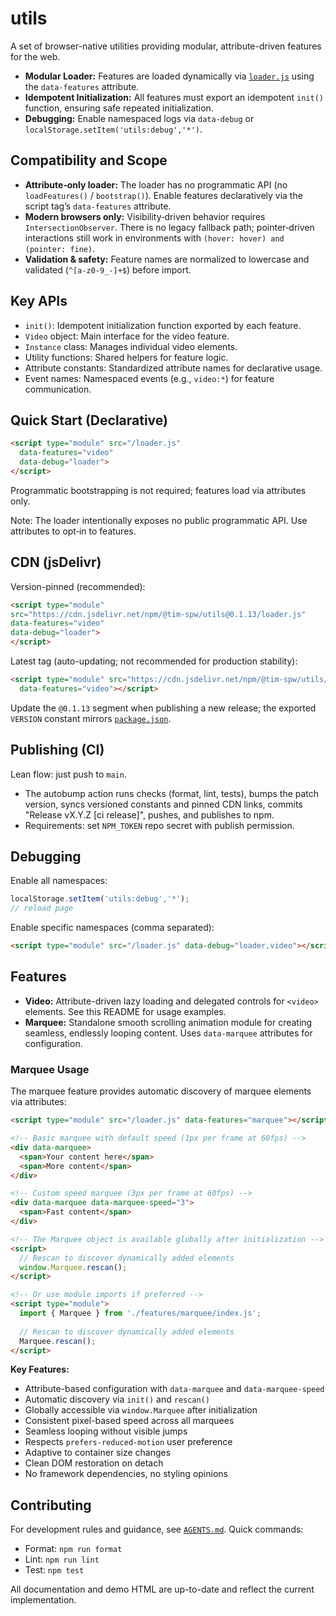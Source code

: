 # utils

A set of browser-native utilities providing modular, attribute-driven features for the web. 

- **Modular Loader:** Features are loaded dynamically via [`loader.js`](loader.js) using the `data-features` attribute.
- **Idempotent Initialization:** All features must export an idempotent `init()` function, ensuring safe repeated initialization.
- **Debugging:** Enable namespaced logs via `data-debug` or `localStorage.setItem('utils:debug','*')`.

## Compatibility and Scope

- **Attribute‑only loader:** The loader has no programmatic API (no `loadFeatures()` / `bootstrap()`). Enable features declaratively via the script tag’s `data-features` attribute.
- **Modern browsers only:** Visibility‑driven behavior requires `IntersectionObserver`. There is no legacy fallback path; pointer‑driven interactions still work in environments with `(hover: hover) and (pointer: fine)`.
- **Validation & safety:** Feature names are normalized to lowercase and validated (`^[a-z0-9_-]+$`) before import.

## Key APIs

- `init()`: Idempotent initialization function exported by each feature.
- `Video` object: Main interface for the video feature.
- `Instance` class: Manages individual video elements.
- Utility functions: Shared helpers for feature logic.
- Attribute constants: Standardized attribute names for declarative usage.
- Event names: Namespaced events (e.g., `video:*`) for feature communication.

## Quick Start (Declarative)

```html
<script type="module" src="/loader.js"
  data-features="video"
  data-debug="loader">
</script>
```

Programmatic bootstrapping is not required; features load via attributes only.

Note: The loader intentionally exposes no public programmatic API. Use attributes to opt‑in to features.

<!-- Package imports not required; loading is attribute-driven only. -->

## CDN (jsDelivr)

Version-pinned (recommended):

```html
<script type="module"
src="https://cdn.jsdelivr.net/npm/@tim-spw/utils@0.1.13/loader.js"
data-features="video"
data-debug="loader">
</script>
```

Latest tag (auto-updating; not recommended for production stability):

```html
<script type="module" src="https://cdn.jsdelivr.net/npm/@tim-spw/utils/loader.js"
  data-features="video"></script>
```

Update the `@0.1.13` segment when publishing a new release; the exported `VERSION` constant mirrors [`package.json`](package.json).

## Publishing (CI)

Lean flow: just push to `main`.

- The autobump action runs checks (format, lint, tests), bumps the patch version, syncs versioned constants and pinned CDN links, commits "Release vX.Y.Z [ci release]", pushes, and publishes to npm.
- Requirements: set `NPM_TOKEN` repo secret with publish permission.

## Debugging

Enable all namespaces:

```js
localStorage.setItem('utils:debug','*');
// reload page
```

Enable specific namespaces (comma separated):

```html
<script type="module" src="/loader.js" data-debug="loader,video"></script>
```

## Features

- **Video:** Attribute-driven lazy loading and delegated controls for `<video>` elements. See this README for usage examples.
- **Marquee:** Standalone smooth scrolling animation module for creating seamless, endlessly looping content. Uses `data-marquee` attributes for configuration.

### Marquee Usage

The marquee feature provides automatic discovery of marquee elements via attributes:

```html
<script type="module" src="/loader.js" data-features="marquee"></script>

<!-- Basic marquee with default speed (1px per frame at 60fps) -->
<div data-marquee>
  <span>Your content here</span>
  <span>More content</span>
</div>

<!-- Custom speed marquee (3px per frame at 60fps) -->
<div data-marquee data-marquee-speed="3">
  <span>Fast content</span>
</div>

<!-- The Marquee object is available globally after initialization -->
<script>
  // Rescan to discover dynamically added elements
  window.Marquee.rescan();
</script>

<!-- Or use module imports if preferred -->
<script type="module">
  import { Marquee } from './features/marquee/index.js';
  
  // Rescan to discover dynamically added elements
  Marquee.rescan();
</script>
```

**Key Features:**
- Attribute-based configuration with `data-marquee` and `data-marquee-speed`
- Automatic discovery via `init()` and `rescan()`
- Globally accessible via `window.Marquee` after initialization
- Consistent pixel-based speed across all marquees
- Seamless looping without visible jumps
- Respects `prefers-reduced-motion` user preference
- Adaptive to container size changes
- Clean DOM restoration on detach
- No framework dependencies, no styling opinions

## Contributing

For development rules and guidance, see [`AGENTS.md`](AGENTS.md).
Quick commands:

- Format: `npm run format`
- Lint: `npm run lint`
- Test: `npm test`

All documentation and demo HTML are up-to-date and reflect the current implementation.
